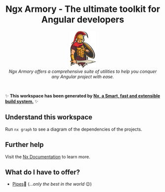 <h1 align="center">Ngx Armory - The ultimate toolkit for Angular developers</h1>

<p align="center">
  <img src="assets/spartan.png" alt="angular-logo" />
  <br>
  <i>Ngx Armory offers a comprehensive suite of utilities to help you conquer any Angular project with ease.</i>
</p>

<br>

✨ **This workspace has been generated by [Nx, a Smart, fast and extensible build system.](https://nx.dev)** ✨

## Understand this workspace

Run `nx graph` to see a diagram of the dependencies of the projects.

## Further help

Visit the [Nx Documentation](https://nx.dev) to learn more.

## What do I have to offer?

- [Pipes](https://github.com/maicongodinho/ngx-armory/tree/main/libs/pipes)🔧 (_...only the best in the world_ 😉)
